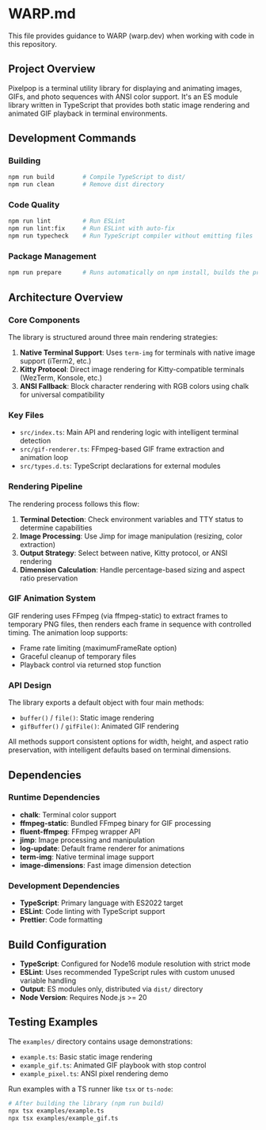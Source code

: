 # WARP.md

This file provides guidance to WARP (warp.dev) when working with code in this repository.

## Project Overview

Pixelpop is a terminal utility library for displaying and animating images, GIFs, and photo sequences with ANSI color support. It's an ES module library written in TypeScript that provides both static image rendering and animated GIF playback in terminal environments.

## Development Commands

### Building
```bash
npm run build        # Compile TypeScript to dist/
npm run clean        # Remove dist directory
```

### Code Quality
```bash
npm run lint         # Run ESLint
npm run lint:fix     # Run ESLint with auto-fix
npm run typecheck    # Run TypeScript compiler without emitting files
```

### Package Management
```bash
npm run prepare      # Runs automatically on npm install, builds the project
```

## Architecture Overview

### Core Components

The library is structured around three main rendering strategies:

1. **Native Terminal Support**: Uses `term-img` for terminals with native image support (iTerm2, etc.)
2. **Kitty Protocol**: Direct image rendering for Kitty-compatible terminals (WezTerm, Konsole, etc.)
3. **ANSI Fallback**: Block character rendering with RGB colors using chalk for universal compatibility

### Key Files

- `src/index.ts`: Main API and rendering logic with intelligent terminal detection
- `src/gif-renderer.ts`: FFmpeg-based GIF frame extraction and animation loop
- `src/types.d.ts`: TypeScript declarations for external modules

### Rendering Pipeline

The rendering process follows this flow:
1. **Terminal Detection**: Check environment variables and TTY status to determine capabilities
2. **Image Processing**: Use Jimp for image manipulation (resizing, color extraction)
3. **Output Strategy**: Select between native, Kitty protocol, or ANSI rendering
4. **Dimension Calculation**: Handle percentage-based sizing and aspect ratio preservation

### GIF Animation System

GIF rendering uses FFmpeg (via ffmpeg-static) to extract frames to temporary PNG files, then renders each frame in sequence with controlled timing. The animation loop supports:
- Frame rate limiting (maximumFrameRate option)
- Graceful cleanup of temporary files
- Playback control via returned stop function

### API Design

The library exports a default object with four main methods:
- `buffer()` / `file()`: Static image rendering
- `gifBuffer()` / `gifFile()`: Animated GIF rendering

All methods support consistent options for width, height, and aspect ratio preservation, with intelligent defaults based on terminal dimensions.

## Dependencies

### Runtime Dependencies
- **chalk**: Terminal color support
- **ffmpeg-static**: Bundled FFmpeg binary for GIF processing
- **fluent-ffmpeg**: FFmpeg wrapper API
- **jimp**: Image processing and manipulation
- **log-update**: Default frame renderer for animations
- **term-img**: Native terminal image support
- **image-dimensions**: Fast image dimension detection

### Development Dependencies
- **TypeScript**: Primary language with ES2022 target
- **ESLint**: Code linting with TypeScript support
- **Prettier**: Code formatting

## Build Configuration

- **TypeScript**: Configured for Node16 module resolution with strict mode
- **ESLint**: Uses recommended TypeScript rules with custom unused variable handling
- **Output**: ES modules only, distributed via `dist/` directory
- **Node Version**: Requires Node.js >= 20

## Testing Examples

The `examples/` directory contains usage demonstrations:
- `example.ts`: Basic static image rendering
- `example_gif.ts`: Animated GIF playbook with stop control
- `example_pixel.ts`: ANSI pixel rendering demo

Run examples with a TS runner like `tsx` or `ts-node`:

```bash
# After building the library (npm run build)
npx tsx examples/example.ts
npx tsx examples/example_gif.ts
```

